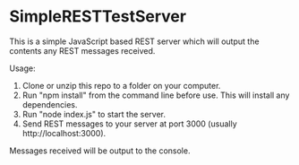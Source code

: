 # SimpleRESTTestServer

This is a simple JavaScript based REST server which will output the contents any REST messages received.

Usage:
1. Clone or unzip this repo to a folder on your computer.
2. Run "npm install" from the command line before use. This will install any dependencies. 
3. Run "node index.js" to start the server.
4. Send REST messages to your server at port 3000 (usually http://localhost:3000).

Messages received will be output to the console. 

